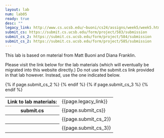 ```yaml
---
layout: lab
num: lab05
ready: true
desc: ""
legacy_link: http://www.cs.ucsb.edu/~buoni/cs24/assigns/week5/week5.html
submit_cs: https://submit.cs.ucsb.edu/form/project/583/submission
submit_cs_2: https://submit.cs.ucsb.edu/form/project/584/submission
submit_cs_2: https://submit.cs.ucsb.edu/form/project/585/submission
---
```


This lab is based on material from Matt Buoni and Diana Franklin.

Please visit the link below for the lab materials (which will eventually
be migrated into this website directly.)   Do not use the submit.cs link
provided in that lab however.  Instead, use the one indicated below.

<table>
<tr><th>Link to lab materials:</th><td>{{page.legacy_link}}</td></tr>
<tr><th>submit.cs</th><td>{{page.submit_cs}}</td></tr>
{% if page.submit_cs_2 %}
<tr><th>&nbsp;</th><td>{{page.submit_cs_2}}</td></tr>
{% endif %}
{% if page.submit_cs_3 %}
<tr><th>&nbsp;</th><td>{{page.submit_cs_3}}</td></tr>
{% endif %}
</table>


